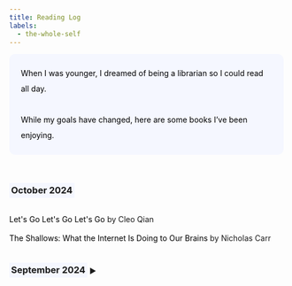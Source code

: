 ```yaml
---
title: Reading Log
labels: 
  - the-whole-self
---
```


<p style="padding: 1.5em 1.5em; background: #f5f7ff; border-radius: 10px; color: #000; width: 90%; line-height: 2;">
When I was younger, I dreamed of being a librarian so I could read all day.<br><br>
While my goals have changed, here are some books I’ve been enjoying. 
</p>
<br>

<h3><span style="background-color: #f5f7ff; padding: 0.2em;">October 2024</span></h3> 
<br>
    <a href="https://cleoqian.com/Let-s-Go-Let-s-Go-Let-s-Go" style="text-decoration: none; color: #000;">
        Let's Go Let's Go Let's Go
    </a> by Cleo Qian <br><br>
    <a href="https://www.nicholascarr.com/?page_id=16" style="text-decoration: none; color: #000;">
        The Shallows: What the Internet Is Doing to Our Brains
    </a> by Nicholas Carr <br><br>

<h3 onclick="toggleDropdown('septemberDropdown', this)" style="cursor: pointer;">
    <span style="background-color: #f5f7ff; padding: 0.2em;">September 2024</span> <span style="font-size: 0.8em;" class="arrow">&#9654;</span>
</h3>
<div id="septemberDropdown" style="display: none;">
<br>
    <a href="https://www.sevenminutesolution.com/" style="text-decoration: none; color: #000;">
        The 7-Minute Productivity Solution
    </a>
  by John Brandon <br><br>

  <p style="padding: 2em 2em; background: #f5f7ff; border-radius: 4px; color: #000; width: 90%; line-height: 2.5;">
    Productivity is the pursuit of external goals. It’s essential to shift our perspective on productivity from solely self-improvement to a focus on serving others and making a meaningful difference. <br>There is a distinction between a morning routine, which allows you to reflect on "moments of hope," versus planning your day. While both are important, they serve different purposes in enhancing productivity.
  </p>
  <a href="https://emilyamills.com/book/" style="text-decoration: none; color: #000;">
        The Art of Visual Notetaking
    </a>
   by Emily Mills <br><br>

  <p style="padding: 2em 2em; background: #f5f7ff; border-radius: 4px; color: #000; width: 90%; line-height: 2.5;">
    A new form of recollection, visual notetaking combines words and images to enhance understanding and retention. It encourages active listening and engagement, making it easier to process information. <br>Simple sketching techniques, such as icons, arrows, and shapes, can effectively convey complex ideas. You don’t need to be an artist; basic drawings can communicate concepts clearly.
  </p>

</div>

<script>
    function toggleDropdown(id, element) {
        var dropdown = document.getElementById(id);
        dropdown.style.display = dropdown.style.display === 'none' ? 'block' : 'none';
        
        // Toggle arrow direction
        var arrow = element.querySelector('.arrow');
        arrow.innerHTML = dropdown.style.display === 'block' ? '&#9660;' : '&#9654;';
    }
</script>
